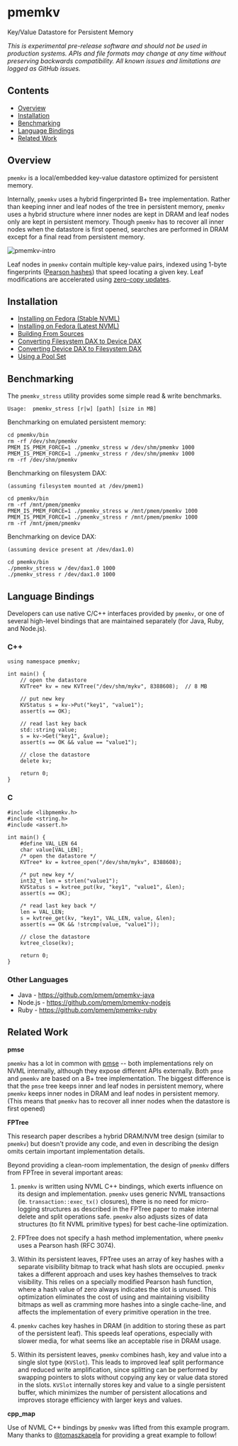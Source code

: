 # pmemkv
Key/Value Datastore for Persistent Memory

*This is experimental pre-release software and should not be used in
production systems. APIs and file formats may change at any time without
preserving backwards compatibility. All known issues and limitations
are logged as GitHub issues.*

Contents
--------

<ul>
<li><a href="#overview">Overview</a></li>
<li><a href="#installation">Installation</a></li>
<li><a href="#benchmarking">Benchmarking</a></li>
<li><a href="#language_bindings">Language Bindings</a></li>
<li><a href="#related_work">Related Work</a></li>
</ul>

<a name="overview"></a>

Overview
--------

`pmemkv` is a local/embedded key-value datastore optimized for persistent memory.

Internally, `pmemkv` uses a hybrid fingerprinted B+ tree implementation. Rather than keeping
inner and leaf nodes of the tree in persistent memory, `pmemkv` uses a hybrid structure where
inner nodes are kept in DRAM and leaf nodes only are kept in persistent memory. Though `pmemkv`
has to recover all inner nodes when the datastore is first opened, searches are performed in 
DRAM except for a final read from persistent memory.

![pmemkv-intro](https://cloud.githubusercontent.com/assets/913363/25543024/289f06d8-2c12-11e7-86e4-a1f0df891659.png)

Leaf nodes in `pmemkv` contain multiple key-value pairs, indexed using 1-byte fingerprints
([Pearson hashes](https://en.wikipedia.org/wiki/Pearson_hashing)) that speed locating
a given key. Leaf modifications are accelerated using
[zero-copy updates](http://pmem.io/2017/03/09/pmemkv-zero-copy-leaf-splits.html). 

<a name="installation"></a>

Installation
------------

* [Installing on Fedora (Stable NVML)](https://github.com/pmem/pmemkv/blob/master/INSTALLING.md#fedora_stable_nvml)
* [Installing on Fedora (Latest NVML)](https://github.com/pmem/pmemkv/blob/master/INSTALLING.md#fedora_latest_nvml)
* [Building From Sources](https://github.com/pmem/pmemkv/blob/master/INSTALLING.md#building_from_sources)
* [Converting Filesystem DAX to Device DAX](https://github.com/pmem/pmemkv/blob/master/INSTALLING.md#device_dax)
* [Converting Device DAX to Filesystem DAX](https://github.com/pmem/pmemkv/blob/master/INSTALLING.md#filesystem_dax)
* [Using a Pool Set](https://github.com/pmem/pmemkv/blob/master/INSTALLING.md#pool_set)

<a name="benchmarking"></a>

Benchmarking
------------

The `pmemkv_stress` utility provides some simple read & write benchmarks.

```
Usage:  pmemkv_stress [r|w] [path] [size in MB]
```  

Benchmarking on emulated persistent memory:

```
cd pmemkv/bin
rm -rf /dev/shm/pmemkv
PMEM_IS_PMEM_FORCE=1 ./pmemkv_stress w /dev/shm/pmemkv 1000
PMEM_IS_PMEM_FORCE=1 ./pmemkv_stress r /dev/shm/pmemkv 1000
rm -rf /dev/shm/pmemkv
```

Benchmarking on filesystem DAX:

```
(assuming filesystem mounted at /dev/pmem1)

cd pmemkv/bin
rm -rf /mnt/pmem/pmemkv
PMEM_IS_PMEM_FORCE=1 ./pmemkv_stress w /mnt/pmem/pmemkv 1000
PMEM_IS_PMEM_FORCE=1 ./pmemkv_stress r /mnt/pmem/pmemkv 1000
rm -rf /mnt/pmem/pmemkv
```

Benchmarking on device DAX:

```
(assuming device present at /dev/dax1.0)

cd pmemkv/bin
./pmemkv_stress w /dev/dax1.0 1000
./pmemkv_stress r /dev/dax1.0 1000
```

<a name="language_bindings"></a>

Language Bindings
-----------------

Developers can use native C/C++ interfaces provided by `pmemkv`, or one of several high-level
bindings that are maintained separately (for Java, Ruby, and Node.js).

### C++

```
using namespace pmemkv;

int main() {
    // open the datastore
    KVTree* kv = new KVTree("/dev/shm/mykv", 8388608);  // 8 MB

    // put new key
    KVStatus s = kv->Put("key1", "value1");
    assert(s == OK);

    // read last key back
    std::string value;
    s = kv->Get("key1", &value);
    assert(s == OK && value == "value1");

    // close the datastore
    delete kv;

    return 0;
}
```

### C

```
#include <libpmemkv.h>
#include <string.h>
#include <assert.h>

int main() {
    #define VAL_LEN 64
    char value[VAL_LEN];
    /* open the datastore */
    KVTree* kv = kvtree_open("/dev/shm/mykv", 8388608);

    /* put new key */
    int32_t len = strlen("value1");
    KVStatus s = kvtree_put(kv, "key1", "value1", &len);
    assert(s == OK);

    /* read last key back */
    len = VAL_LEN;
    s = kvtree_get(kv, "key1", VAL_LEN, value, &len);
    assert(s == OK && !strcmp(value, "value1"));

    // close the datastore
    kvtree_close(kv);

    return 0;
}
```

### Other Languages
 
* Java - https://github.com/pmem/pmemkv-java
* Node.js - https://github.com/pmem/pmemkv-nodejs
* Ruby - https://github.com/pmem/pmemkv-ruby

<a name="related_work"></a>

Related Work
------------

**pmse**

`pmemkv` has a lot in common with [pmse](https://github.com/pmem/pmse)
-- both implementations rely on NVML internally, although
they expose different APIs externally. Both `pmse` and `pmemkv` are based on a B+ tree
implementation. The biggest difference is that the `pmse`
tree keeps inner and leaf nodes in persistent memory,
where `pmemkv` keeps inner nodes in DRAM and leaf nodes in
persistent memory. (This means that `pmemkv` has to recover
all inner nodes when the datastore is first opened)

**FPTree**

This research paper describes a hybrid DRAM/NVM tree design (similar
to `pmemkv`) but doesn't provide any code, and even in describing the
design omits certain important implementation details.

Beyond providing a clean-room implementation, the design of `pmemkv` differs
from FPTree in several important areas:

1. `pmemkv` is written using NVML C++ bindings, which exerts influence on
its design and implementation. `pmemkv` uses generic NVML transactions
(ie. `transaction::exec_tx()` closures), there is no need for micro-logging
structures as described in the FPTree paper to make internal delete and
split operations safe. `pmemkv` also adjusts sizes of data structures
(to fit NVML primitive types) for best cache-line optimization.

2. FPTree does not specify a hash method implementation, where `pmemkv`
uses a Pearson hash (RFC 3074).

3. Within its persistent leaves, FPTree uses an array of key hashes with
a separate visibility bitmap to track what hash slots are occupied.
`pmemkv` takes a different approach and uses key hashes themselves to track
visibility. This relies on a specially modified Pearson hash function,
where a hash value of zero always indicates the slot is unused.
This optimization eliminates the cost of using and maintaining
visibility bitmaps as well as cramming more hashes into a single
cache-line, and affects the implementation of every primitive operation
in the tree.

4. `pmemkv` caches key hashes in DRAM (in addition to storing these as
part of the persistent leaf). This speeds leaf operations, especially with
slower media, for what seems like an acceptable rise in DRAM usage.

5. Within its persistent leaves, `pmemkv` combines hash, key and value
into a single slot type (`KVSlot`). This leads to improved leaf split
performance and reduced write amplification, since splitting can be
performed by swapping pointers to slots without copying any key or
value data stored in the slots. `KVSlot` internally stores key and
value to a single persistent buffer, which minimizes the number of
persistent allocations and improves storage efficiency with larger 
keys and values.

**cpp_map**

Use of NVML C++ bindings by `pmemkv` was lifted from this example program.
Many thanks to [@tomaszkapela](https://github.com/tomaszkapela)
for providing a great example to follow!
